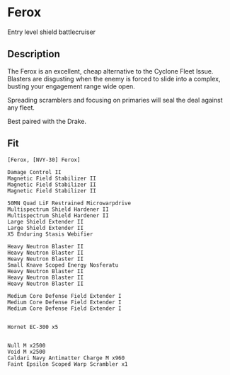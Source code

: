 # Ferox
Entry level shield battlecruiser

## Description
The Ferox is an excellent, cheap alternative to the Cyclone Fleet Issue. Blasters are disgusting when the enemy is forced to slide into a complex, busting your engagement range wide open. 

Spreading scramblers and focusing on primaries will seal the deal against any fleet. 

Best paired with the Drake.

## Fit
```
[Ferox, [NVY-30] Ferox]

Damage Control II
Magnetic Field Stabilizer II
Magnetic Field Stabilizer II
Magnetic Field Stabilizer II

50MN Quad LiF Restrained Microwarpdrive
Multispectrum Shield Hardener II
Multispectrum Shield Hardener II
Large Shield Extender II
Large Shield Extender II
X5 Enduring Stasis Webifier

Heavy Neutron Blaster II
Heavy Neutron Blaster II
Heavy Neutron Blaster II
Small Knave Scoped Energy Nosferatu
Heavy Neutron Blaster II
Heavy Neutron Blaster II
Heavy Neutron Blaster II

Medium Core Defense Field Extender I
Medium Core Defense Field Extender I
Medium Core Defense Field Extender I


Hornet EC-300 x5


Null M x2500
Void M x2500
Caldari Navy Antimatter Charge M x960
Faint Epsilon Scoped Warp Scrambler x1
```